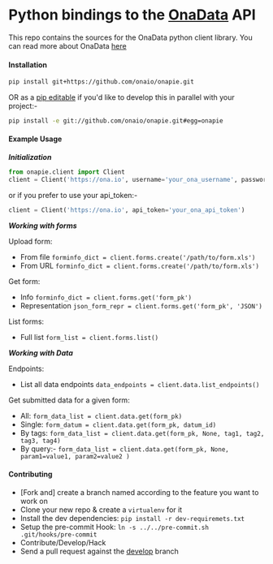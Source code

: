 Python bindings to the [OnaData][1] API
=====================
This repo contains the sources for the OnaData python client library.
You can read more about OnaData [here][1]

#### Installation

```sh
pip install git+https://github.com/onaio/onapie.git
```

OR as a [pip editable](http://pip.readthedocs.org/en/latest/reference/pip_install.html#editable-installs) if you'd like to develop this in parallel with your project:-  

```sh
pip install -e git://github.com/onaio/onapie.git#egg=onapie
```

#### Example Usage

***Initialization***  

```python
from onapie.client import Client
client = Client('https://ona.io', username='your_ona_username', password='S00p3rS3kret')
```

or if you prefer to use your api_token:-  

```python
client = Client('https://ona.io', api_token='your_ona_api_token')
```

***Working with forms***  

Upload form:
 - From file `forminfo_dict = client.forms.create('/path/to/form.xls')`
 - From URL  `forminfo_dict = client.forms.create('/path/to/form.xls')`

Get form:
 - Info `forminfo_dict = client.forms.get('form_pk')`
 - Representation `json_form_repr = client.forms.get('form_pk', 'JSON')`

List forms:
 - Full list `form_list = client.forms.list()`

***Working with Data***

Endpoints:
- List all data endpoints `data_endpoints = client.data.list_endpoints()`

Get submitted data for a given form:
 - All: `form_data_list = client.data.get(form_pk)`
 - Single: `form_datum = client.data.get(form_pk, datum_id)`
 - By tags: `form_data_list = client.data.get(form_pk, None, tag1, tag2, tag3, tag4)`
 - By query:- `form_data_list = client.data.get(form_pk, None, param1=value1, param2=value2 )`

#### Contributing
- [Fork and] create a branch named according to the feature you want to work on  
- Clone your new repo & create a `virtualenv` for it
- Install the dev dependencies: `pip install -r dev-requiremets.txt`
- Setup the pre-commit Hook: `ln -s ../../pre-commit.sh .git/hooks/pre-commit`
- Contribute/Develop/Hack
- Send a pull request against the [develop][2] branch

[1]: https://github.com/onaio/onadata
[2]: https://github.com/onaio/onapie/tree/develop
